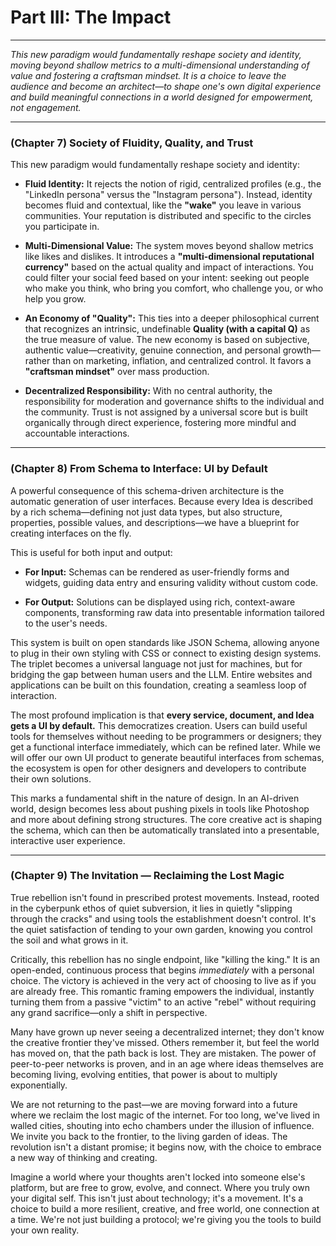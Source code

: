 # Part III: The Impact

---

_This new paradigm would fundamentally reshape society and identity, moving beyond shallow metrics to a multi-dimensional understanding of value and fostering a craftsman mindset. It is a choice to leave the audience and become an architect—to shape one's own digital experience and build meaningful connections in a world designed for empowerment, not engagement._

---

### (Chapter 7) Society of Fluidity, Quality, and Trust

This new paradigm would fundamentally reshape society and identity:

- **Fluid Identity:** It rejects the notion of rigid, centralized profiles (e.g., the "LinkedIn persona" versus the "Instagram persona"). Instead, identity becomes fluid and contextual, like the **"wake"** you leave in various communities. Your reputation is distributed and specific to the circles you participate in.

- **Multi-Dimensional Value:** The system moves beyond shallow metrics like likes and dislikes. It introduces a **"multi-dimensional reputational currency"** based on the actual quality and impact of interactions. You could filter your social feed based on your intent: seeking out people who make you think, who bring you comfort, who challenge you, or who help you grow.

- **An Economy of "Quality":** This ties into a deeper philosophical current that recognizes an intrinsic, undefinable **Quality (with a capital Q)** as the true measure of value. The new economy is based on subjective, authentic value—creativity, genuine connection, and personal growth—rather than on marketing, inflation, and centralized control. It favors a **"craftsman mindset"** over mass production.

- **Decentralized Responsibility:** With no central authority, the responsibility for moderation and governance shifts to the individual and the community. Trust is not assigned by a universal score but is built organically through direct experience, fostering more mindful and accountable interactions.

---

### (Chapter 8) From Schema to Interface: UI by Default

A powerful consequence of this schema-driven architecture is the automatic generation of user interfaces. Because every Idea is described by a rich schema—defining not just data types, but also structure, properties, possible values, and descriptions—we have a blueprint for creating interfaces on the fly.

This is useful for both input and output:

- **For Input:** Schemas can be rendered as user-friendly forms and widgets, guiding data entry and ensuring validity without custom code.

- **For Output:** Solutions can be displayed using rich, context-aware components, transforming raw data into presentable information tailored to the user's needs.

This system is built on open standards like JSON Schema, allowing anyone to plug in their own styling with CSS or connect to existing design systems. The triplet becomes a universal language not just for machines, but for bridging the gap between human users and the LLM. Entire websites and applications can be built on this foundation, creating a seamless loop of interaction.

The most profound implication is that **every service, document, and Idea gets a UI by default.** This democratizes creation. Users can build useful tools for themselves without needing to be programmers or designers; they get a functional interface immediately, which can be refined later. While we will offer our own UI product to generate beautiful interfaces from schemas, the ecosystem is open for other designers and developers to contribute their own solutions.

This marks a fundamental shift in the nature of design. In an AI-driven world, design becomes less about pushing pixels in tools like Photoshop and more about defining strong structures. The core creative act is shaping the schema, which can then be automatically translated into a presentable, interactive user experience.

---

### (Chapter 9) The Invitation — Reclaiming the Lost Magic

True rebellion isn't found in prescribed protest movements. Instead, rooted in the cyberpunk ethos of quiet subversion, it lies in quietly "slipping through the cracks" and using tools the establishment doesn't control. It's the quiet satisfaction of tending to your own garden, knowing you control the soil and what grows in it.

Critically, this rebellion has no single endpoint, like "killing the king." It is an open-ended, continuous process that begins _immediately_ with a personal choice. The victory is achieved in the very act of choosing to live as if you are already free. This romantic framing empowers the individual, instantly turning them from a passive "victim" to an active "rebel" without requiring any grand sacrifice—only a shift in perspective.

Many have grown up never seeing a decentralized internet; they don't know the creative frontier they've missed. Others remember it, but feel the world has moved on, that the path back is lost. They are mistaken. The power of peer-to-peer networks is proven, and in an age where ideas themselves are becoming living, evolving entities, that power is about to multiply exponentially.

We are not returning to the past—we are moving forward into a future where we reclaim the lost magic of the internet. For too long, we've lived in walled cities, shouting into echo chambers under the illusion of influence. We invite you back to the frontier, to the living garden of ideas. The revolution isn't a distant promise; it begins now, with the choice to embrace a new way of thinking and creating.

Imagine a world where your thoughts aren't locked into someone else's platform, but are free to grow, evolve, and connect. Where you truly own your digital self. This isn't just about technology; it's a movement. It's a choice to build a more resilient, creative, and free world, one connection at a time. We're not just building a protocol; we're giving you the tools to build your own reality.
